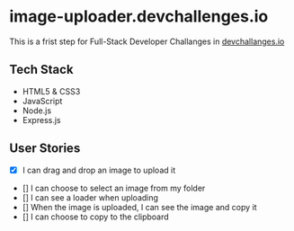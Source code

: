 # image-uploader.devchallenges.io

This is a frist step for Full-Stack Developer Challanges in [devchallanges.io](https://devchallenges.io/challenges/O2iGT9yBd6xZBrOcVirx)
## Tech Stack
  - HTML5 & CSS3
  - JavaScript
  - Node.js
  - Express.js
## User Stories
  - [x] I can drag and drop an image to upload it
  - [] I can choose to select an image from my folder
  - [] I can see a loader when uploading
  - [] When the image is uploaded, I can see the image and copy it
  - [] I can choose to copy to the clipboard
